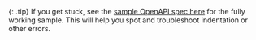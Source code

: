 {: .tip}
If you get stuck, see the [sample OpenAPI spec here](https://idratherbewriting.com/docs/openapi_spec_and_generated_ref_docs/openapi_openweathermap.yml) for the fully working sample. This will help you spot and troubleshoot indentation or other errors.
